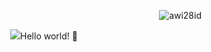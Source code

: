 <p align="end">
<img src="https://komarev.com/ghpvc/?username=awi28id&label=Profile%20views&color=0e75b6&style=flat" alt="awi28id" />
</p>

<p align="center">
  <img src="https://raw.githubusercontent.com/awi28id/awi28id/refs/heads/master/hello.jpg>
</p>
<h1 align="center">Hello world! 👋</h1>

